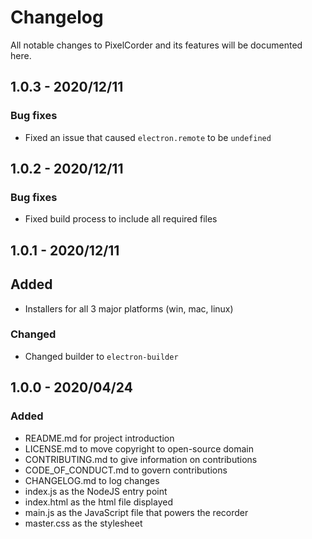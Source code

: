 # Changelog

All notable changes to PixelCorder and its features will be documented here.


## 1.0.3 - 2020/12/11

### Bug fixes

- Fixed an issue that caused `electron.remote` to be `undefined`


## 1.0.2 - 2020/12/11

### Bug fixes

- Fixed build process to include all required files


## 1.0.1 - 2020/12/11

## Added

- Installers for all 3 major platforms (win, mac, linux)

### Changed

- Changed builder to `electron-builder`


## 1.0.0 - 2020/04/24

### Added

- README.md for project introduction
- LICENSE.md to move copyright to open-source domain
- CONTRIBUTING.md to give information on contributions
- CODE_OF_CONDUCT.md to govern contributions
- CHANGELOG.md to log changes
- index.js as the NodeJS entry point
- index.html as the html file displayed
- main.js as the JavaScript file that powers the recorder
- master.css as the stylesheet
